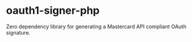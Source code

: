 # oauth1-signer-php
Zero dependency library for generating a Mastercard API compliant OAuth signature.
